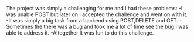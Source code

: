 The project was simply a challenging for me and I had these problems:
-I was unable POST but later on I accepted the challenge and went on with it.
-It was simply a big task from a backend using POST,DELETE and GET.
-Sometimes the there was a bug and took me a lot of time see the bug I was able to address it.
-Altogether It was fun to do this challenge.
 
